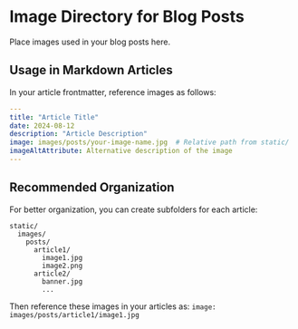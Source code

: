 # Image Directory for Blog Posts

Place images used in your blog posts here.

## Usage in Markdown Articles

In your article frontmatter, reference images as follows:

```yaml
---
title: "Article Title"
date: 2024-08-12
description: "Article Description"
image: images/posts/your-image-name.jpg  # Relative path from static/
imageAltAttribute: Alternative description of the image
---
```

## Recommended Organization

For better organization, you can create subfolders for each article:

```
static/
  images/
    posts/
      article1/
        image1.jpg
        image2.png
      article2/
        banner.jpg
        ...
```

Then reference these images in your articles as:
`image: images/posts/article1/image1.jpg`
